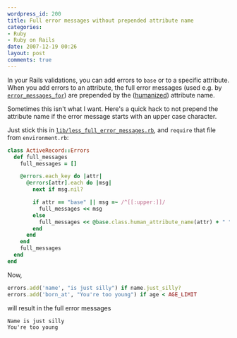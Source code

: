 ```yaml
---
wordpress_id: 200
title: Full error messages without prepended attribute name
categories:
- Ruby
- Ruby on Rails
date: 2007-12-19 00:26
layout: post
comments: true
---
```

In your Rails validations, you can add errors to <code>base</code> or to a specific attribute. When you add errors to an attribute, the full error messages (used e.g. by <code><a href="http://api.rubyonrails.org/classes/ActionView/Helpers/ActiveRecordHelper.html#M001005">error_messages_for</a></code>) are prepended by the (<a href="http://henrik.nyh.se/2007/12/change-displayed-column-name-in-rails-validation-messages">humanized</a>) attribute name.

Sometimes this isn't what I want. Here's a quick hack to not prepend the attribute name if the error message starts with an upper case character.

Just stick this in <code><a href="http://henrik.nyh.se/uploads/less_full_error_messages.rb">lib/less_full_error_messages.rb</a></code>, and <code>require</code> that file from <code>environment.rb</code>:

``` ruby
class ActiveRecord::Errors
  def full_messages
    full_messages = []

    @errors.each_key do |attr|
      @errors[attr].each do |msg|
        next if msg.nil?

        if attr == "base" || msg =~ /^[[:upper:]]/
          full_messages << msg
        else
          full_messages << @base.class.human_attribute_name(attr) + " " + msg
        end
      end
    end
    full_messages
  end
end
```

Now,

``` ruby
errors.add('name', "is just silly") if name.just_silly?
errors.add('born_at', "You're too young") if age < AGE_LIMIT
```

will result in the full error messages

    Name is just silly
    You're too young
